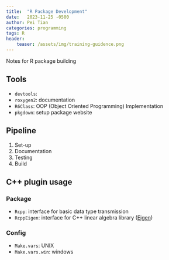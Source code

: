 ```yaml
---
title:  "R Package Development"
date:   2023-11-25 -0500
author: Pei Tian
categories: programming
tags: R
header:
    teaser: /assets/img/training-guidence.png
---
```


Notes for R package building

## Tools
- `devtools`: 
- `roxygen2`: documentation
- `R6Class`: OOP (Object Oriented Programming) Implementation
- `pkgdown`: setup package website 

## Pipeline
1. Set-up
2. Documentation
3. Testing
4. Build


## C++ plugin usage
### Package
- `Rcpp`: interface for basic data type transmission
- `RcppEigen`: interface for C++ linear algebra library ([Eigen]())

### Config
- `Make.vars`: UNIX 
- `Make.vars.win`: windows
